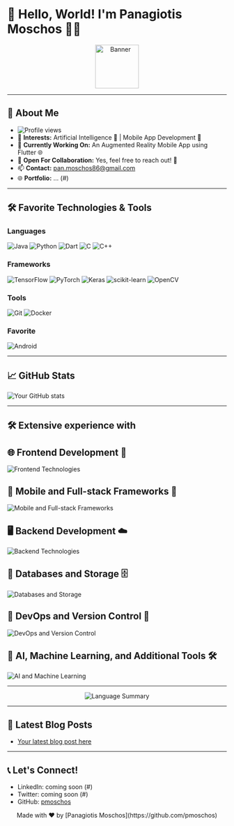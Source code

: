 # 👋 Hello, World! I'm Panagiotis Moschos 👨‍💻

<p align="center">
  <img src="https://github.com/pmoschos/pmoschos/assets/133533759/b5789ffd-9579-4fcd-8bf3-c0b230c1bda8" alt="Banner" width="100" height="auto">
</p>

---

## 🌟 About Me
- ![Profile views](https://komarev.com/ghpvc/?username=pmoschos&color=blue)
- 👀 **Interests:** Artificial Intelligence 🤖 | Mobile App Development 📱
- 🌱 **Currently Working On:** An Augmented Reality Mobile App using Flutter 🌐
- 💞️ **Open For Collaboration:** Yes, feel free to reach out! 🤝
- 📫 **Contact:** [pan.moschos86@gmail.com](mailto:pan.moschos86@gmail.com)
- 🌐 **Portfolio:** ... (#)

---

## 🛠️ Favorite Technologies & Tools


### Languages
![Java](https://img.shields.io/badge/-Java-007396?style=flat-square&logo=java)
![Python](https://img.shields.io/badge/-Python-3776AB?style=flat-square&logo=python)
![Dart](https://img.shields.io/badge/-Dart-0175C2?style=flat-square&logo=dart)
![C](https://img.shields.io/badge/-C-A8B9CC?style=flat-square&logo=c)
![C++](https://img.shields.io/badge/-C++-00599C?style=flat-square&logo=cplusplus)

### Frameworks
![TensorFlow](https://img.shields.io/badge/-TensorFlow-FF6F00?style=flat-square&logo=tensorflow)
![PyTorch](https://img.shields.io/badge/-PyTorch-EE4C2C?style=flat-square&logo=pytorch)
![Keras](https://img.shields.io/badge/-Keras-D00000?style=flat-square&logo=keras)
![scikit-learn](https://img.shields.io/badge/-scikit_learn-F7931E?style=flat-square&logo=scikitlearn)
![OpenCV](https://img.shields.io/badge/-OpenCV-5C3EE8?style=flat-square&logo=opencv)

### Tools
![Git](https://img.shields.io/badge/-Git-F05032?style=flat-square&logo=git)
![Docker](https://img.shields.io/badge/-Docker-2496ED?style=flat-square&logo=docker)

### Favorite
![Android](https://img.shields.io/badge/-Android_Development-3DDC84?style=flat-square&logo=android)


---

## 📈 GitHub Stats

![Your GitHub stats](https://github-readme-stats.vercel.app/api?username=pmoschos&show_icons=true&theme=radical)

---
## 🛠️ Extensive experience with

## 🌐 Frontend Development 🔖
![Frontend Technologies](https://skillicons.dev/icons?i=css,html,js,ts,angular,bootstrap)

## 📱 Mobile and Full-stack Frameworks 🔗
![Mobile and Full-stack Frameworks](https://skillicons.dev/icons?i=flutter,django,nodejs,spring)

## 🖥️ Backend Development ☁️
![Backend Technologies](https://skillicons.dev/icons?i=java,cpp,py,dart,hibernate)

## 💾 Databases and Storage 🗄️
![Databases and Storage](https://skillicons.dev/icons?i=mysql,mongodb,firebase)

## 🔧 DevOps and Version Control 🌿
![DevOps and Version Control](https://skillicons.dev/icons?i=docker,git,bash,gradle,maven)

## 🧠 AI, Machine Learning, and Additional Tools 🛠️
![AI and Machine Learning](https://skillicons.dev/icons?i=tensorflow,pytorch,postman,cs,figma,flask,idea)


---

<div align="center">
    <img src="http://github-profile-summary-cards.vercel.app/api/cards/repos-per-language?username=pmoschos&theme=dracula" alt="Language Summary" />
</div>


---

## 📝 Latest Blog Posts

<!-- BLOG-POST-LIST:START -->
- [Your latest blog post here](#)
<!-- BLOG-POST-LIST:END -->

---

## 📞 Let's Connect!

- LinkedIn: coming soon (#)
- Twitter: coming soon (#)
- GitHub: [pmoschos](https://github.com/pmoschos)

<p align="center">
  Made with ❤️ by [Panagiotis Moschos](https://github.com/pmoschos)
</p>
